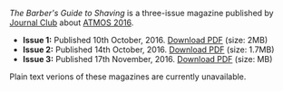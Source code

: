<!-- TITLE: The Barber's Guide to Shaving -->
<!-- SUBTITLE: ATMOS'16 magazines publlished by Journal Club. -->

*The Barber's Guide to Shaving* is a three-issue magazine published by [Journal Club](/orgs/jc) about [ATMOS 2016](/fests/atmos/2016). 

- **Issue 1:** Published 10th October, 2016. [Download PDF](https://goo.gl/bqsazq) (size: 2MB)
- **Issue 2:** Published 14th October, 2016. [Download PDF]() (size: 1.7MB)
- **Issue 3:** Published 17th November, 2016. [Download PDF]() (size: MB)

Plain text verions of these magazines are currently unavailable. 